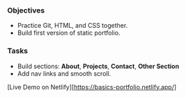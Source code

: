 ### Objectives
- Practice Git, HTML, and CSS together.
- Build first version of static portfolio.

### Tasks
- Build sections: **About**, **Projects**, **Contact**, **Other Section**  
- Add nav links and smooth scroll. 

[Live Demo on Netlify][https://basics-portfolio.netlify.app/]

